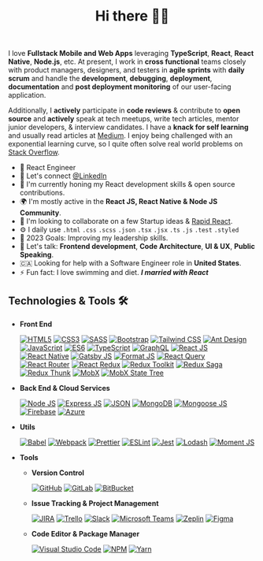 <h1 align="center">
  Hi there 👋🏻
</h1>

<br>

I love **Fullstack Mobile and Web Apps** leveraging **TypeScript**, **React**, **React** **Native**, **Node.js**, etc. At present, I work in **cross functional** teams closely with product managers, designers, and testers in **agile sprints** with **daily scrum** and handle the **development**, **debugging**, **deployment**, **documentation** and **post deployment monitoring** of our user-facing application.

Additionally, I **actively** participate in **code reviews** & contribute to **open source** and **actively** speak at tech meetups, write tech articles, mentor junior developers, & interview candidates. I have a **knack for self learning** and usually read articles at [Medium](). I enjoy being challenged with an exponential learning curve, so I quite often solve real world problems on [Stack Overflow]().

- 🏢 React Engineer
- 🔗 Let's connect [@LinkedIn](https://www.linkedin.com/in/austin-ames-react/)
- 🌱 I'm currently honing my React development skills & open source contributions.
- 🌍 I'm mostly active in the **React JS, React Native & Node JS Community**.
- 🤝 I'm looking to collaborate on a few Startup ideas & [Rapid React](https://www.npmjs.com/package/rapid-react).
- ⚙️ I daily use `.html` `.css` `.scss` `.json` `.tsx` `.jsx` `.ts` `.js` `.test` `.styled`
- 🥅 2023 Goals: Improving my leadership skills.
- 💬 Let's talk: **Frontend development**, **Code Architecture**, **UI & UX**, **Public Speaking**.
- 🇨🇦 Looking for help with a Software Engineer role in **United States**.
- ⚡ Fun fact: I love swimming and diet. ***I married with React***


## Technologies & Tools 🛠️

- **Front End**

  [![HTML5](https://img.shields.io/badge/html5-E34F26?style=for-the-badge&logo=html5&logoColor=fff)](https://www.w3schools.com/html/)
  [![CSS3](https://img.shields.io/badge/css3-1572B6?style=for-the-badge&logo=css3&logoColor=fff)](https://www.w3schools.com/css/)
  [![SASS](https://img.shields.io/badge/sass-CC6699?style=for-the-badge&logo=sass&logoColor=fff)](https://sass-lang.com/)
  [![Bootstrap](https://img.shields.io/badge/bootstrap-7952B3?style=for-the-badge&logo=bootstrap&logoColor=fff)](https://getbootstrap.com/)
  [![Tailwind CSS](https://img.shields.io/badge/tailwind%20css-38B2AC?style=for-the-badge&logo=tailwindcss&logoColor=fff)](https://tailwindcss.com/)
  [![Ant Design](https://img.shields.io/badge/ant%20design-0170FE?style=for-the-badge&logo=antdesign&logoColor=fff)](https://ant.design/)
  [![JavaScript](https://img.shields.io/badge/javascript-F7DF1E?style=for-the-badge&logo=javascript&logoColor=000)](https://www.w3schools.com/js/DEFAULT.asp)
  [![ES6](https://img.shields.io/badge/es6-F7DF1E?style=for-the-badge&logo=javascript&logoColor=000)](https://www.w3schools.com/js/js_es6.asp)
  [![TypeScript](https://img.shields.io/badge/typescript-3178C6?style=for-the-badge&logo=typescript&logoColor=fff)](https://www.typescriptlang.org/)
  [![GraphQL](https://img.shields.io/badge/graphql-E10098?style=for-the-badge&logo=graphql&logoColor=fff)](https://graphql.org/)
  [![React JS](https://img.shields.io/badge/react-61DAFB?style=for-the-badge&logo=react&logoColor=333)](https://reactjs.org/)
  [![React Native](https://img.shields.io/badge/react%20native-61DAFB?style=for-the-badge&logo=react&logoColor=333)](https://reactnative.dev/)
  [![Gatsby JS](https://img.shields.io/badge/gatsby%20js-663399?style=for-the-badge&logo=gatsby&logoColor=fff)](https://www.gatsbyjs.com/)
  [![Format JS](icons/format-js.svg)](https://formatjs.io/)
  [![React Query](https://img.shields.io/badge/react%20query-FF4154?style=for-the-badge&logo=reacttable&logoColor=fff)](https://react-query.tanstack.com/)
  [![React Router](https://img.shields.io/badge/react%20router-CA4245?style=for-the-badge&logo=reactrouter&logoColor=fff)](https://reactrouter.com/)
  [![React Redux](https://img.shields.io/badge/react%20redux-764ABC?style=for-the-badge&logo=redux&logoColor=fff)](https://react-redux.js.org/)
  [![Redux Toolkit](https://img.shields.io/badge/redux%20toolkit-764ABC?style=for-the-badge&logo=redux&logoColor=fff)](https://redux-toolkit.js.org/)
  [![Redux Saga](https://img.shields.io/badge/redux%20saga-89D96D?style=for-the-badge&logo=redux-saga&logoColor=000)](https://redux-saga.js.org/)
  [![Redux Thunk](https://img.shields.io/badge/redux%20thunk-89D96D?style=for-the-badge&logo=redux-saga&logoColor=000)](https://github.com/reduxjs/redux-thunk)
  [![MobX](https://img.shields.io/badge/mobx-FF9955?style=for-the-badge&logo=mobx&logoColor=fff)](https://mobx.js.org/)
  [![MobX State Tree](https://img.shields.io/badge/mobx%20state%20tree-FF7102?style=for-the-badge&logo=mobxstatetree&logoColor=fff)](https://mobx-state-tree.js.org/)

- **Back End & Cloud Services**

  [![Node JS](https://img.shields.io/badge/node.js-339933?style=for-the-badge&logo=node.js&logoColor=fff)](https://nodejs.org/en/)
  [![Express JS](https://img.shields.io/badge/express-000?style=for-the-badge&logo=express&logoColor=fff)](https://expressjs.com/)
  [![JSON](https://img.shields.io/badge/json-000?style=for-the-badge&logo=json&logoColor=fff)](https://www.json.org/json-en.html)
  [![MongoDB](https://img.shields.io/badge/mongo%20db-47A248?style=for-the-badge&logo=mongodb&logoColor=fff)](https://www.mongodb.com/)
  [![Mongoose JS](https://img.shields.io/badge/mongoose%20js-47A248?style=for-the-badge&logo=mongodb&logoColor=fff)](https://mongoosejs.com/)
  [![Firebase](https://img.shields.io/badge/firebase-FFCA28?style=for-the-badge&logo=firebase&logoColor=000)](https://firebase.google.com/)
  [![Azure](https://img.shields.io/badge/azure-0078D4?style=for-the-badge&logo=microsoftazure&logoColor=fff)](https://azure.microsoft.com/)

- **Utils**

  [![Babel](https://img.shields.io/badge/babel-F9DC3E?style=for-the-badge&logo=babel&logoColor=000)](https://babeljs.io/)
  [![Webpack](https://img.shields.io/badge/webpack-8DD6F9?style=for-the-badge&logo=webpack&logoColor=000)](https://webpack.js.org/)
  [![Prettier](https://img.shields.io/badge/prettier-F7B93E?style=for-the-badge&logo=prettier&logoColor=000)](https://prettier.io/)
  [![ESLint](https://img.shields.io/badge/eslint-4B32C3?style=for-the-badge&logo=eslint&logoColor=fff)](https://eslint.org/)
  [![Jest](https://img.shields.io/badge/jest-C21325?style=for-the-badge&logo=jest&logoColor=fff)](https://jestjs.io/)
  [![Lodash](https://img.shields.io/badge/lodash-3492FF?style=for-the-badge&logo=lodash&logoColor=fff)](https://lodash.com/)
  [![Moment JS](icons/moment-js.svg)](https://momentjs.com/)

- **Tools**

  - **Version Control**

    [![GitHub](https://img.shields.io/badge/github-181717?style=for-the-badge&logo=github)](https://github.com/)
    [![GitLab](https://img.shields.io/badge/gitlab-FCA121?style=for-the-badge&logo=gitlab)](https://about.gitlab.com/)
    [![BitBucket](https://img.shields.io/badge/bitbucket-0052CC?style=for-the-badge&logo=bitbucket)](https://bitbucket.org/)

  - **Issue Tracking & Project Management**

    [![JIRA](https://img.shields.io/badge/jira-0052CC?style=for-the-badge&logo=jira)](https://www.atlassian.com/software/jira)
    [![Trello](https://img.shields.io/badge/trello-0052CC?style=for-the-badge&logo=trello)](https://trello.com/)
    [![Slack](https://img.shields.io/badge/slack-4A154B?style=for-the-badge&logo=slack)](https://slack.com/)
    [![Microsoft Teams](https://img.shields.io/badge/microsoft%20teams-6264A7?style=for-the-badge&logo=microsoftteams&logoColor=fff)](https://www.microsoft.com/en-in/microsoft-teams/group-chat-software/)
    [![Zeplin](icons/zeplin.svg)](https://zeplin.io/)
    [![Figma](https://img.shields.io/badge/figma-F24E1E?style=for-the-badge&logo=figma&logoColor=fff)](https://figma.com/)

  - **Code Editor & Package Manager**

    [![Visual Studio Code](https://img.shields.io/badge/visual%20studio%20code-007ACC?style=for-the-badge&logo=visualstudiocode)](https://code.visualstudio.com/)
    [![NPM](https://img.shields.io/badge/npm-C12127?style=for-the-badge&logo=npm)](https://www.npmjs.com/)
    [![Yarn](https://img.shields.io/badge/yarn-2C8EBB?style=for-the-badge&logo=yarn&logoColor=fff)](https://yarnpkg.com/)

